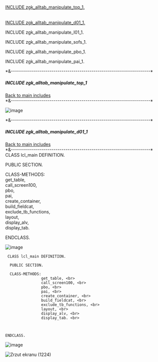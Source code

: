 
<h6 id="top1b"></h6>
<a href="#top1">INCLUDE zgk_alltab_manipulate_top_1.</a>

<h6 id="d011b"></h6>
<a href="#d011">INCLUDE zgk_alltab_manipulate_d01_1.</a>

INCLUDE zgk_alltab_manipulate_I01_1.

INCLUDE zgk_alltab_manipulate_sofs_1.

INCLUDE zgk_alltab_manipulate_pbo_1.

INCLUDE zgk_alltab_manipulate_pai_1.



<p>*&---------------------------------------------------------------------*</p><h5 id="top1">INCLUDE zgk_alltab_manipulate_top_1</h5>
 <a href="#top1b">Back to main includes</a> <br>
*&---------------------------------------------------------------------*  


![image](https://github.com/GrzegorzKraszewski/GK_Sap_Abap_main_projects/assets/141272893/d56544dc-e52e-4a07-87ea-34a060361832)


<div>
<p>*&---------------------------------------------------------------------*</p><h5 id="d011">INCLUDE zgk_alltab_manipulate_d01_1</h5>   <a href="#d011b">Back to main includes</a> <br>
 *&---------------------------------------------------------------------*  <br>
</div>

<div>
 CLASS lcl_main DEFINITION. <br>

  PUBLIC SECTION. <br>
 
  CLASS-METHODS: <br>
                get_table, <br>
                call_screen100, <br>
                pbo, <br>
                pai, <br>
                create_container, <br>
                build_fieldcat, <br>
                exclude_tb_functions, <br>
                layout, <br>
                display_alv, <br>
                display_tab. <br>



ENDCLASS. <br>
</div>

![image](https://github.com/GrzegorzKraszewski/GK_Sap_Abap_main_projects/assets/141272893/1138955d-5981-4684-a82f-060c10b50fa1)



```console
 CLASS lcl_main DEFINITION. 

  PUBLIC SECTION. 
 
  CLASS-METHODS: 
                get_table, <br>
                call_screen100, <br>
                pbo, <br>
                pai, <br>
                create_container, <br>
                build_fieldcat, <br>
                exclude_tb_functions, <br>
                layout, <br>
                display_alv, <br>
                display_tab. <br>



ENDCLASS.

```

![image](https://github.com/GrzegorzKraszewski/GK_Sap_Abap_main_projects/assets/141272893/1138955d-5981-4684-a82f-060c10b50fa1)


![Zrzut ekranu (1224)](https://github.com/user-attachments/assets/e17dc040-3ea2-40df-9b85-2511232adf21)
